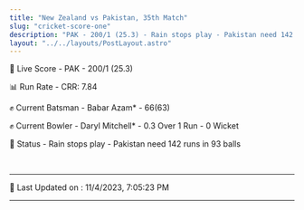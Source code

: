 ```yaml
---
title: "New Zealand vs Pakistan, 35th Match"
slug: "cricket-score-one"
description: "PAK - 200/1 (25.3) - Rain stops play - Pakistan need 142 runs in 93 balls."
layout: "../../layouts/PostLayout.astro"
---
```


🔴 Live Score - PAK - 200/1 (25.3)  

📊 Run Rate - CRR: 7.84  

✊ Current Batsman - Babar Azam* - 66(63)  

✊ Current Bowler - Daryl Mitchell* - 0.3 Over 1 Run - 0 Wicket  

📑 Status - Rain stops play - Pakistan need 142 runs in 93 balls

<br />

***

📝 Last Updated on : 11/4/2023, 7:05:23 PM

***

